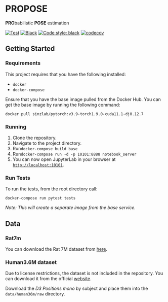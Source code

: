 # PROPOSE

**PRO**babilistic **POSE** estimation

[![Test](https://github.com/PPierzc/propose/workflows/Test/badge.svg)](https://github.com/PPierzc/propose/actions/workflows/test.yml)
[![Black](https://github.com/PPierzc/propose/workflows/Black/badge.svg)](https://github.com/PPierzc/propose/actions/workflows/black.yml)
[![Code style: black](https://img.shields.io/badge/code%20style-black-000000.svg)](https://github.com/psf/black)
[![codecov](https://codecov.io/gh/PPierzc/propose/branch/main/graph/badge.svg?token=PYI1Z06426)](https://codecov.io/gh/PPierzc/propose)

## Getting Started
### Requirements
This project requires that you have the following installed:
- `docker`
- `docker-compose`

Ensure that you have the base image pulled from the Docker Hub.
You can get the base image by running the following command:
```
docker pull sinzlab/pytorch:v3.9-torch1.9.0-cuda11.1-dj0.12.7
```

### Running
1. Clone the repository.
2. Navigate to the project directory. 
3. Run```docker-compose build base```
4. Run```docker-compose run -d -p 10101:8888 notebook_server```
5. You can now open JupyterLab in your browser at [`http://localhost:10101`](http://localhost:10101).

### Run Tests
To run the tests, from the root directory call:
```
docker-compose run pytest tests
```
 
*Note: This will create a separate image from the base service.*

## Data
### Rat7m
You can download the Rat 7M dataset from [here](https://figshare.com/collections/Rat_7M/5295370).

### Human3.6M dataset
Due to license restrictions, the dataset is not included in the repository.
You can download it from the official [website](http://vision.imar.ro/human3.6m).

Download the *D3 Positions mono* by subject and place them into the `data/human36m/raw` directory.

